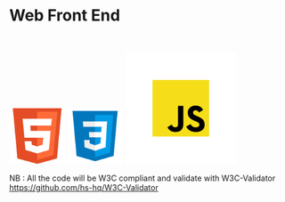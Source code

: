 # Web Front End 

$~$

<p>
<img src="https://github.com/Bomays/holbertonschool-higher_level_programming/blob/c7834704b8a7f275f0e584806d938d1ac488ec7b/holbertonschool-web_front_end/HTML5.png" alt="HTML5" width="100"/>
<img src="https://github.com/Bomays/holbertonschool-higher_level_programming/blob/05a7c29e538d625d9eca9b52975f54addee77a70/holbertonschool-web_front_end/images/CSS3.png" alt="HTML5" width="100"/>
<img src="https://github.com/Bomays/holbertonschool-higher_level_programming/blob/05a7c29e538d625d9eca9b52975f54addee77a70/holbertonschool-web_front_end/images/JS.png" alt="HTML5" width="200"/>
</p>




NB : All the code will be W3C compliant and validate with W3C-Validator
<a>https://github.com/hs-hq/W3C-Validator<a>

$~$

